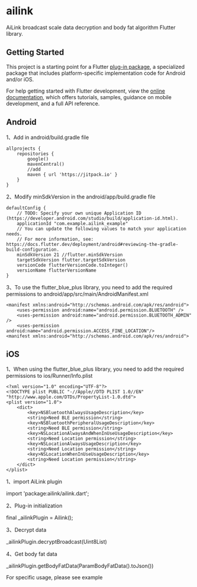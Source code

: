 # ailink

AiLink broadcast scale data decryption and body fat algorithm Flutter library.

## Getting Started

This project is a starting point for a Flutter
[plug-in package](https://flutter.dev/developing-packages/),
a specialized package that includes platform-specific implementation code for
Android and/or iOS.

For help getting started with Flutter development, view the
[online documentation](https://flutter.dev/docs), which offers tutorials,
samples, guidance on mobile development, and a full API reference.

## Android

1、Add in android/build.gradle file

    allprojects {
        repositories {
            google()
            mavenCentral()
            //add
            maven { url 'https://jitpack.io' }
        }
    }

2、Modify minSdkVersion in the android/app/build.gradle file

    defaultConfig {
        // TODO: Specify your own unique Application ID (https://developer.android.com/studio/build/application-id.html).
        applicationId "com.example.ailink_example"
        // You can update the following values to match your application needs.
        // For more information, see: https://docs.flutter.dev/deployment/android#reviewing-the-gradle-build-configuration.
        minSdkVersion 21 //flutter.minSdkVersion
        targetSdkVersion flutter.targetSdkVersion
        versionCode flutterVersionCode.toInteger()
        versionName flutterVersionName
    }

3、To use the flutter_blue_plus library, you need to add the required permissions to android/app/src/main/AndroidManifest.xml

    <manifest xmlns:android="http://schemas.android.com/apk/res/android">
        <uses-permission android:name="android.permission.BLUETOOTH" />
        <uses-permission android:name="android.permission.BLUETOOTH_ADMIN" />
        <uses-permission android:name="android.permission.ACCESS_FINE_LOCATION"/>
    <manifest xmlns:android="http://schemas.android.com/apk/res/android">

## iOS
1、When using the flutter_blue_plus library, you need to add the required permissions to ios/Runner/Info.plist

    <?xml version="1.0" encoding="UTF-8"?>
    <!DOCTYPE plist PUBLIC "-//Apple//DTD PLIST 1.0//EN" "http://www.apple.com/DTDs/PropertyList-1.0.dtd">
    <plist version="1.0">
        <dict>
            <key>NSBluetoothAlwaysUsageDescription</key>
            <string>Need BLE permission</string>
            <key>NSBluetoothPeripheralUsageDescription</key>
            <string>Need BLE permission</string>
            <key>NSLocationAlwaysAndWhenInUseUsageDescription</key>
            <string>Need Location permission</string>
            <key>NSLocationAlwaysUsageDescription</key>
            <string>Need Location permission</string>
            <key>NSLocationWhenInUseUsageDescription</key>
            <string>Need Location permission</string>
        </dict>
    </plist>


1、import AiLink plugin

import 'package:ailink/ailink.dart';

2、Plug-in initialization

final _ailinkPlugin = Ailink();

3、Decrypt data

_ailinkPlugin.decryptBroadcast(Uint8List)

4、Get body fat data

_ailinkPlugin.getBodyFatData(ParamBodyFatData().toJson())

For specific usage, please see example
